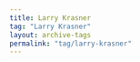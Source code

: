 ```yaml
---
title: Larry Krasner
tag: "Larry Krasner"
layout: archive-tags
permalink: "tag/larry-krasner"
---
```


